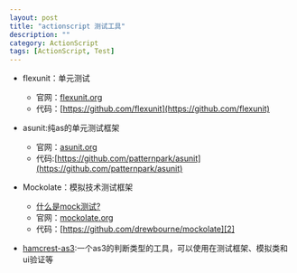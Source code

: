 ```yaml
---
layout: post
title: "actionscript 测试工具"
description: ""
category: ActionScript
tags: [ActionScript, Test]
---
```



 * flexunit：单元测试
 	* 官网：[flexunit.org](http://www.flexunit.org/)
 	* 代码：[https://github.com/flexunit](https://github.com/flexunit)
 * asunit:纯as的单元测试框架
 	* 官网：[asunit.org](http://asunit.org/)
 	* 代码:[https://github.com/patternpark/asunit](https://github.com/patternpark/asunit)
 * Mockolate：模拟技术测试框架
 	
 	* [什么是mock测试?](http://wj196.iteye.com/blog/896318)
 	* 官网：[mockolate.org][1]
 	* 代码：[https://github.com/drewbourne/mockolate][2]
 
* [hamcrest-as3][3]:一个as3的判断类型的工具，可以使用在测试框架、模拟类和ui验证等

[1]:http://mockolate.org/
[2]:https://github.com/drewbourne/mockolate
[3]:https://github.com/drewbourne/hamcrest-as3


